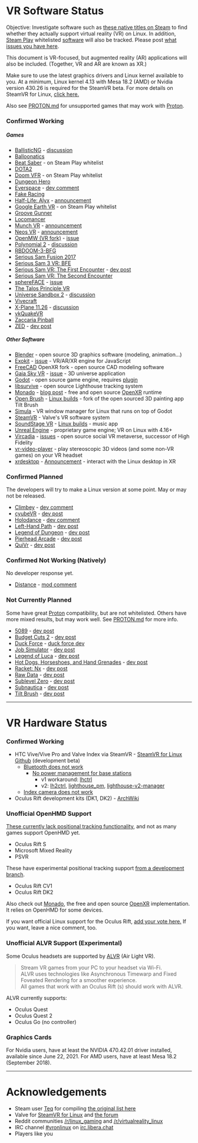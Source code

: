 <!--For a short line, feel free to use the [link text](URL) format. For longer lines, you may want to use the [link text][link reference name], and put the URL after its name in the bottom section with the others.-->

# VR Software Status

Objective: Investigate software such as [these native titles on Steam][Steam store link] to find whether they actually support virtual reality (VR) on Linux. In addition, [Steam Play] whitelisted [software] will also be tracked. Please post [what issues you have here][issues].

This document is VR-focused, but augmented reality (AR) applications will also be included. (Together, VR and AR are known as XR.)

Make sure to use the latest graphics drivers and Linux kernel available to you. At a minimum, Linux kernel 4.13 with Mesa 18.2 (AMD) or Nvidia version 430.26 is required for the SteamVR beta. For more details on SteamVR for Linux, [click here.][steamvr linux github]

Also see [PROTON.md] for unsupported games that may work with [Proton][proton].

### Confirmed Working

##### Games

* [BallisticNG][ballisticng] - [discussion][ballisticng thread]
* [Balloonatics][balloonatics]
* [Beat Saber][beat saber] - on Steam Play whitelist
* [DOTA2][dota2]
* [Doom VFR][doom vfr] - on Steam Play whitelist
* [Dungeon Hero][dungeon hero]
* [Everspace][everspace] - [dev comment][everspace dev]
* [Fake Racing][fakeracing]
* [Half-Life: Alyx][hl alyx] - [announcement][hl alyx announce]
* [Google Earth VR][google earth vr]  - on Steam Play whitelist
* [Groove Gunner][groove gunner]
* [Locomancer][locomancer]
* [Munch VR][munch vr] - [announcement][munch vr announce]
* [Neos VR][neos vr] - [announcement][neos vr post]
* [OpenMW (VR fork)][openmw] - [issue][openmw issue]
* [Polynomial 2][polynomial 2] - [discussion][polynomial 2 thread]
* [RBDOOM-3-BFG](https://github.com/Codes4Fun/RBDOOM-3-BFG)
* [Serious Sam Fusion 2017](https://store.steampowered.com/app/564310)
* [Serious Sam 3 VR: BFE][serious sam 3]
* [Serious Sam VR: The First Encounter][serious sam vr1] - [dev post][ssvr1post]
* [Serious Sam VR: The Second Encounter][serious sam vr2]
* [sphereFACE][sphereface] - [issue](#2)
* [The Talos Principle VR](https://store.steampowered.com/app/552440/)
* [Universe Sandbox 2][universe sandbox 2] - [discussion][universe sandbox 2 discussion]
* [Vivecraft](http://www.vivecraft.org/)
* [X-Plane 11.26][xplane 11.26] - [discussion][xplane discussion]
* [vkQuakeVR][vkquakevr]
* [Zaccaria Pinball](https://store.steampowered.com/app/444930/)
* [ZED][zed] - [dev post][zed-vr]

##### Other Software

* [Blender][blender] - open source 3D graphics software (modeling, animation...)
* [Exokit][exokit] - [issue](#3) - VR/AR/XR engine for JavaScript
* [FreeCAD][freecad] OpenXR fork - open source CAD modeling software
* [Gaia Sky VR][gaia sky vr] - [issue](#4) - 3D universe application
* [Godot][godot] - open source game engine, requires [plugin][godot plugin]
* [libsurvive][libsurvive] - open source Lighthouse tracking system
* [Monado][monado] - [blog post][monado post] - free and open source [OpenXR][openxr] runtime
* [Open Brush][openbrush] - [Linux builds][openbrush builds] - fork of the open sourced 3D painting app Tilt Brush
* [Simula][simula] - VR window manager for Linux that runs on top of Godot
* [SteamVR][steamvr linux github] - Valve's VR software system
* [SoundStage VR][soundstage vr] - [Linux builds][soundstage-linux] - music app<!-- * [Unity][unity] - proprietary game engine; OpenVR works on Linux (A previous version of Unity worked with OpenVR on Linux, but Valve's Unity XR plugin needs fixing before this can be uncommented. See [unity xr]) -->
* [Unreal Engine][unreal] - proprietary game engine; VR on Linux with 4.16+
* [Vircadia](https://vircadia.com) - [issues](#13) - open source social VR metaverse, successor of High Fidelity
* [vr-video-player][vr-video] - play stereoscopic 3D videos (and some non-VR games) on your VR headset
* [xrdesktop][xrdesktop] - [Announcement][xrdesktop post] - interact with the Linux desktop in XR

### Confirmed Planned

The developers will try to make a Linux version at some point. May or may not be released.

* [Climbey][climbey] - [dev comment][climbey dev]
* [cyubeVR][cyubevr] - [dev post][cyubevr post]
* [Holodance][holodance] - [dev comment][holodance dev]
* [Left-Hand Path][left hand path] - [dev post][left hand post]
* [Legend of Dungeon][legend of dungeon] - [dev post][legend dev]
* [Pierhead Arcade][pierhead] - [dev post][pierhead dev]
* [QuiVr][quivr] - [dev post][quivr dev]

### Confirmed Not Working (Natively)

No developer response yet.

* [Distance][distance] - [mod comment][distance thread]

### Not Currently Planned

Some have great [Proton][proton] compatibility, but are not whitelisted. Others have more mixed results, but may work well. See [PROTON.md] for more info.

* [5089] - [dev post][5089 post]
* [Budget Cuts 2] - [dev post][bc2 post]
* [Duck Force] - [duck force dev]
* [Job Simulator] - [dev post][job sim post]
* [Legend of Luca] - [dev post][legend luca post]
* [Hot Dogs, Horseshoes, and Hand Grenades][h3vr] - [dev post][h3vr post]
* [Racket: Nx] - [dev post][racket nx post]
* [Raw Data] - [dev post][raw data post]
* [Sublevel Zero] - [dev post][sublevel zero post]
* [Subnautica] - [dev post][subnautica post]
* [Tilt Brush] - [dev post][tilt brush post]

----

# VR Hardware Status

### Confirmed Working

* HTC Vive/Vive Pro and Valve Index via SteamVR -
  [SteamVR for Linux Github][steamvr linux github] (development beta)
    * [Bluetooth does not work][bluetooth]
        * [No power management for base stations][base station issue]
          * v1 workaround: [lhctrl]
          * v2: [lh2ctrl], [lighthouse_pm], [lighthouse-v2-manager]
    * [Index camera does not work][index camera]
* Oculus Rift development kits (DK1, DK2) - [ArchWiki][archwiki rift]

### Unofficial OpenHMD Support

[These currently lack positional tracking functionality][openhmd], and not as many games support OpenHMD yet.

* Oculus Rift S
* Microsoft Mixed Reality
* PSVR

These have experimental positional tracking support [from a development branch][openhmd thaytan].

* Oculus Rift CV1
* Oculus Rift DK2

Also check out [Monado][monado], the free and open source [OpenXR][openxr] implementation. It relies on OpenHMD for some devices.

If you want official Linux support for the Oculus Rift, [add your vote here.][rift vote] If you want, leave a nice comment, too.

### Unofficial ALVR Support (Experimental)

Some Oculus headsets are supported by [ALVR](https://alvr-org.github.io/) (Air Light VR).

> Stream VR games from your PC to your headset via Wi-Fi.\
> ALVR uses technologies like Asynchronous Timewarp and Fixed Foveated Rendering for a smoother experience.\
> All games that work with an Oculus Rift (s) should work with ALVR. 

ALVR currently supports:

* Oculus Quest
* Oculus Quest 2
* Oculus Go (no controller)

### Graphics Cards 

For Nvidia users, have at least the NVIDIA 470.42.01 driver installed, available since June 22, 2021. For AMD users, have at least Mesa 18.2 (September 2018).

----

# Acknowledgements

* Steam user [Teq][teq] for compiling [the original list here][old list]
* Valve for [SteamVR for Linux][steamvr linux github] and [the forum][forum]
* Reddit communities [/r/linux_gaming] and [/r/virtualreality_linux]
* IRC channel [#vronlinux] on [irc.libera.chat](https://libera.chat/)
* Players like you

<!--Web Addresses (will not display)-->

  [Steam store link]: https://store.steampowered.com/search?vrsupport=401%2C402&os=linux
  [Steam Play]: https://steamcommunity.com/games/221410/announcements/detail/1696055855739350561
  [software]: https://www.protondb.com/explore?page=0&selectedFilters=userTags&selectedFilters=whitelisted&selectedTags=VR
  [issues]: https://gitlab.com/vr-on-linux/VR-on-Linux/-/issues
  [protondb tag]: https://www.protondb.com/explore?selectedFilters=userTags&selectedTags=VR
  [proton]: https://github.com/ValveSoftware/Proton/
  [PROTON.md]: https://gitlab.com/vr-on-linux/VR-on-Linux/-/blob/master/PROTON.md

<!--Confirmed Working: Games-->

  [ballisticng]: https://store.steampowered.com/app/473770
  [ballisticng thread]: https://steamcommunity.com/app/473770/discussions/9/3288067088117151530/
  [balloonatics]: https://store.steampowered.com/app/744600/Balloonatics/
  [beat saber]: https://store.steampowered.com/app/620980
  [doom vfr]: https://store.steampowered.com/app/650000
  [dota2]: https://store.steampowered.com/app/570/
  [dungeon hero]: https://store.steampowered.com/app/366810
  [everspace]: https://store.steampowered.com/app/396750
  [everspace dev]: https://steamcommunity.com/app/396750/discussions/0/1290691308569316537/?ctp=7#c3223871682611119274
  [fakeracing]: https://store.steampowered.com/app/1481600/Fake_Racing/
  [google earth vr]: https://store.steampowered.com/app/348250
  [hl alyx]: https://store.steampowered.com/app/546560/HalfLife_Alyx/
  [hl alyx announce]: https://steamcommunity.com/games/546560/announcements/detail/3758762298552654078
  [locomancer]: https://store.steampowered.com/app/490250/
  [munch vr]: https://store.steampowered.com/app/549000
  [munch vr announce]: https://steamcommunity.com/games/549000/announcements/detail/254855783331915882
  [neos vr]: https://store.steampowered.com/app/740250/Neos_VR/
  [neos vr post]: https://store.steampowered.com/newshub/app/740250/view/3300515414498852519
  [openmw]: https://gitlab.com/madsbuvi/openmw
  [openmw issue]: https://gitlab.com/madsbuvi/openmw/-/issues/33#note_441945362
  [polynomial 2]: https://store.steampowered.com/app/379420
  [polynomial 2 thread]: https://steamcommunity.com/app/379420/discussions/0/135512305401923487/?tscn=1501357291#c1471966894875192367
  [serious sam 3]: https://store.steampowered.com/app/567670
  [serious sam vr1]: https://store.steampowered.com/app/552450
  [ssvr1post]: https://steamcommunity.com/games/552450/announcements/detail/508182627702316801
  [serious sam vr2]: https://store.steampowered.com/app/552460
  [sphereface]: https://store.steampowered.com/app/485680
  [vkquakevr]: https://github.com/VsevolodGolovanov/vkQuakeVR
  [xplane 11.26]: https://store.steampowered.com/app/269950
  [xplane discussion]: https://forums.x-plane.org/index.php?/forums/topic/157332-xplane-vr-on-linux/
  [universe sandbox 2]: https://store.steampowered.com/app/230290
  [universe sandbox 2 discussion]: https://steamcommunity.com/app/230290/discussions/0/1488866180597515211/?ctp=2#c2590022385666315727
  [zed]: https://store.steampowered.com/app/953370/ZED/
  [zed-vr]: https://www.reddit.com/r/linux_gaming/comments/c5ry16/zed_releases_for_linux_today_this_game_was/

<!--Confirmed Working: Other Software-->

  [blender]: https://www.blender.org/
  [exokit]: https://github.com/webmixedreality/exokit
  [freecad]: https://github.com/kwahoo2/FreeCAD/releases
  [gaia sky vr]: https://gitlab.com/langurmonkey/gaiasky/tree/vr#readme
  [godot]: https://godotengine.org/
  [godot plugin]: https://github.com/GodotVR/godot_openvr
  [libsurvive]: https://github.com/cntools/libsurvive
  [monado]: https://monado.dev
  [monado post]: https://www.collabora.com/news-and-blog/news-and-events/introducing-monado.html
  [openxr]: https://www.khronos.org/openxr/
  [openbrush]: https://github.com/icosa-gallery/open-brush#readme
  [openbrush builds]: https://openbrush.itch.io/openbrush
  [simula]: https://github.com/SimulaVR/Simula
  [soundstage vr]: https://github.com/ChristophHaag/soundstagevr
  [soundstage-linux]: /issues/5#note_93726156
  [unity xr]: https://github.com/ValveSoftware/unity-xr-plugin/issues?q=is%3Aissue+linux+is%3Aopen
  [unreal]: https://www.unrealengine.com/
  [vr-video]: https://git.dec05eba.com/vr-video-player/about/
  [xrdesktop]: https://gitlab.freedesktop.org/xrdesktop/xrdesktop
  [xrdesktop post]: https://www.collabora.com/news-and-blog/news-and-events/moving-the-linux-desktop-to-another-reality.html
<!--Confirmed Planned-->
  [climbey]: https://store.steampowered.com/app/520010
  [climbey dev]: https://steamcommunity.com/app/520010/discussions/0/133257959063050510/#c1368380934259432022
  [cyubevr]: https://store.steampowered.com/app/619500
  [cyubevr post]: https://steamcommunity.com/games/619500/announcements/detail/1699428479882614708/
  [Duck Force]: https://store.steampowered.com/app/511690
  [duck force dev]: https://steamcommunity.com/app/511690/discussions/0/343785574533821511/#c1290690926869411890
  [groove gunner]: https://store.steampowered.com/app/976930
  [holodance]: https://store.steampowered.com/app/422860
  [holodance dev]: https://steamcommunity.com/app/422860/discussions/0/1697167355224768144/#c1697167355224998756
  [left hand path]: https://store.steampowered.com/app/488760
  [left hand post]: https://reddit.com/r/Vive/comments/7c1kmi/l/dpmwb4o/?context=3
  [legend of dungeon]: https://store.steampowered.com/app/238280
  [legend dev]: https://steamcommunity.com/app/238280/discussions/0/135509823662970415/
  [pierhead]: https://store.steampowered.com/app/435490
  [pierhead dev]: https://steamcommunity.com/app/435490/discussions/0/133258593403413970/?tscn=1489091768
  [quivr]: https://store.steampowered.com/app/489380
  [quivr dev]: https://steamcommunity.com/app/489380/discussions/0/133258092240841267/?tscn=1487964739#c133258092241433588

<!--Confirmed Not Working-->

  [distance]: https://store.steampowered.com/app/233610
  [distance thread]: https://steamcommunity.com/app/233610/discussions/0/135512305401859168/#c2949168687313272972
  
<!--Not Currently Planned-->

  [5089]: https://store.steampowered.com/app/414510
  [5089 post]: https://steamcommunity.com/app/414510/discussions/0/458606877328345110/?tscn=1488516436
  [Budget Cuts 2]: https://store.steampowered.com/app/1092430/
  [bc2 post]: https://steamcommunity.com/app/1092430/discussions/0/1693843461177999079/#c1738882605425299335
  [Job Simulator]: https://store.steampowered.com/app/448280/
  [job sim post]: https://steamcommunity.com/app/448280/discussions/0/412449508293339269/#c135509823665930598
  [Legend of Luca]: https://store.steampowered.com/app/433600/
  [legend luca post]: https://steamcommunity.com/app/433600/discussions/0/135511027315876295/?tscn=1492031383
  [h3vr]: https://store.steampowered.com/app/450540/
  [h3vr post]: https://www.reddit.com/r/H3VR/comments/5vj1ws/linux_support
  [Racket: Nx]: https://store.steampowered.com/app/428080/
  [racket nx post]: https://steamcommunity.com/app/428080/discussions/0/133258593391051295/
  [Raw Data]: https://store.steampowered.com/app/436320/
  [raw data post]: https://steamcommunity.com/app/436320/discussions/0/144513248274232587/?tscn=1488917004
  [Sublevel Zero]: https://store.steampowered.com/app/327880/
  [sublevel zero post]: https://steamcommunity.com/app/327880/discussions/0/412447613577448648/?tscn=1488620416
  [Subnautica]: https://store.steampowered.com/app/264710/
  [subnautica post]: https://steamcommunity.com/app/264710/discussions/0/490123938436996887/
  [Tilt Brush]: https://store.steampowered.com/app/327140/
  [tilt brush post]: https://www.phoronix.com/forums/forum/software/linux-gaming/934616-trying-the-steamvr-beta-on-linux-feels-more-like-an-early-alpha?p=934623#post934623

<!--VR Hardware Status-->

  [steamvr linux github]: https://github.com/ValveSoftware/SteamVR-for-Linux
  [base station issue]: https://github.com/ValveSoftware/SteamVR-for-Linux/issues/320
  [lhctrl]: https://github.com/risa2000/lhctrl
  [lh2ctrl]: https://github.com/risa2000/lh2ctrl
  [lighthouse_pm]: https://github.com/jeroen1602/lighthouse_pm
  [lighthouse-v2-manager]: https://github.com/nouser2013/lighthouse-v2-manager
  [bluetooth]: https://github.com/ValveSoftware/SteamVR-for-Linux/issues/96
  [index camera]: https://github.com/ValveSoftware/SteamVR-for-Linux/issues/231
  [archwiki rift]: https://wiki.archlinux.org/index.php/Oculus_Rift
  [openhmd]: http://www.openhmd.net/index.php/devices/
  [openhmd thaytan]: https://github.com/thaytan/OpenHMD/tree/rift-kalman-filter
  [rift vote]: https://oculus.uservoice.com/forums/918556-oculus-rift-s-and-rift/suggestions/32672992-add-linux-support

<!--Graphics Cards-->

  [nvidia forum thread]: https://forums.developer.nvidia.com/t/support-for-async-reprojection/123382
  [async nvidia]: https://github.com/ValveSoftware/SteamVR-for-Linux/issues/214
  
<!--Acknowledgements-->

  [teq]: https://steamcommunity.com/id/toq
  [old list]: https://steamcommunity.com/app/250820/discussions/5/133257959064016658/
  [forum]: https://steamcommunity.com/app/250820/discussions/5/
  [/r/linux_gaming]: https://www.reddit.com/r/linux_gaming
  [/r/virtualreality_linux]: https://www.reddit.com/r/virtualreality_linux
  [#vronlinux]: https://web.libera.chat/#vronlinux
